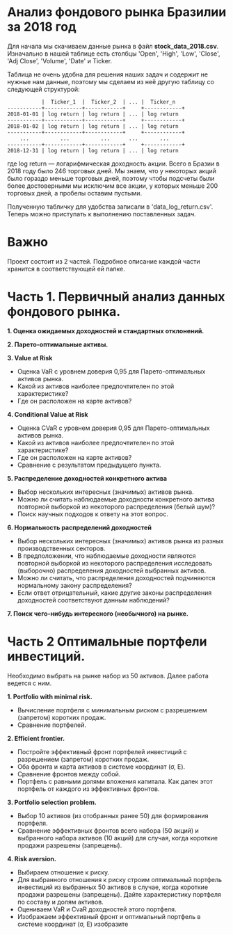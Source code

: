 # Анализ фондового рынка Бразилии за 2018 год
Для начала мы скачиваем данные рынка в файл <b>stock_data_2018.csv</b>. Изначально в нашей таблице есть столбцы 'Open', 'High', 'Low', 'Close', 'Adj Close', 'Volume', 'Date' и Ticker. 

Таблица не очень удобна для решения наших задач и содержит не нужные нам данные, поэтому мы сделаем из неё другую таблицу со следующей структурой:

               |  Ticker_1  |  Ticker_2  | ... |  Ticker_n
    -----------+------------+------------+     +------------+
    2018-01-01 | log return | log return | ... | log return 
    -----------+------------+------------+     +------------+
    2018-01-02 | log return | log return | ... | log return 
    -----------+------------+------------+     +------------+
        ...          ...          ...      ...       ...
    -----------+------------+------------+     +------------+
    2018-12-31 | log return | log return | ... | log return 

где log return — логарифмическая доходность акции. Всего в Бразии в 2018 году было 246 торговых дней. Мы знаем, что у некоторых акций было гораздо меньше торговых дней, поэтому чтобы подсчеты были более достоверными мы исключим все акции, у которых меньше 200 торговых дней, а пробелы оставим пустыми.

Полученную табличку для удобства записали в 'data_log_return.csv'. Теперь можно приступать к выполнению поставленных задач.

# Важно

Проект состоит из 2 частей. Подробное описание каждой части хранится в соответствующей ей папке.

# Часть 1. Первичный анализ данных фондового рынка.

<b>1. Оценка ожидаемых доходностей и стандартных отклонений.</b>

<b>2. Парето-оптимальные активы.</b>

<b>3. Value at Risk</b>
- Оценка VaR с уровнем доверия 0,95 для Парето-оптимальных активов рынка.
- Какой из активов наиболее предпочтителен по этой характеристике?
- Где он расположен на карте активов?

<b>4. Conditional Value at Risk</b>
- Оценка CVaR с уровнем доверия 0,95 для Парето-оптимальных активов рынка.
- Какой из активов наиболее предпочтителен по этой характеристике?
- Где он расположен на карте активов?
- Сравнение с результатом предыдущего пункта.

<b>5. Распределение доходностей конкретного актива</b>
- Выбор нескольких интересных (значимых) активов рынка.
- Можно ли считать наблюдаемые доходности конкретного актива повторной выборкой из некоторого распределения (белый шум)?
- Поиск научных подходов к ответу на этот вопрос.

<b>6. Нормальность распределений доходностей</b>
- Выбор нескольких интересных (значимых) активов рынка из разных производственных секторов.
- В предположении, что наблюдаемые доходности являются повторной выборкой из некоторого распределения исследовать (выборочно) распределения доходностей выбранных активов.
- Можно ли считать, что распределения доходностей подчиняются нормальному закону распределения?
- Если ответ отрицательный, какие другие законы распределения доходностей соответствуют данным наблюдений?

<b>7. Поиск чего-нибудь интересного (необычного) на рынке.</b>

# Часть 2 Оптимальные портфели инвестиций.

Необходимо выбрать на рынке набор из 50 активов. Далее работа ведется с ним.

<b>1. Portfolio with minimal risk.</b>
- Вычисление портфеля с минимальным риском с разрешением (запретом) коротких продаж.
- Сравнение портфелей.

<b>2. Efficient frontier.</b>
- Постройте эффективный фронт портфелей инвестиций с разрешением (запретом) коротких продаж.
- Оба фронта и карта активов в системе координат (σ, E).
- Сравнение фронтов между собой.
- Портфель с равными долями вложения капитала. Как далек этот портфель от каждого из эффективных фронтов.

<b>3. Portfolio selection problem.</b>
- Выбор 10 активов (из отобранных ранее 50) для формирования портфеля.
- Сравнение эффективных фронтов всего набора (50 акций) и выбранного набора активов (10 акций) для случая, когда короткие продажи разрешены (запрещены).

<b>4. Risk aversion.</b>
- Выбираем отношение к риску.
- Для выбранного отношения к риску строим оптимальный портфель инвестиций из выбранных 50 активов в случае, когда короткие продажи разрешены (запрещены).
Дайте характеристику портфеля по составу и долям активов.
- Оцениваем VaR и CvaR доходностей этого портфеля.
- Изображаем эффективный фронт и оптимальный портфель в системе координат (σ, E) изобразите 
